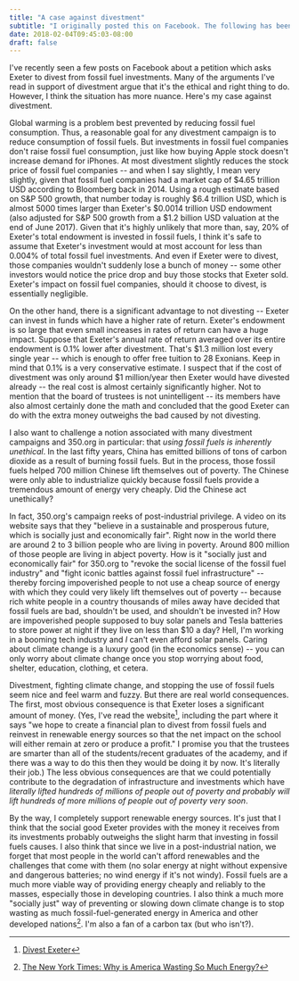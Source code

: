 ```yaml
---
title: "A case against divestment"
subtitle: "I originally posted this on Facebook. The following has been slightly edited."
date: 2018-02-04T09:45:03-08:00
draft: false
---
```


I've recently seen a few posts on Facebook about a petition which asks Exeter to divest from fossil fuel investments. Many of the arguments I've read in support of divestment argue that it's the ethical and right thing to do. However, I think the situation has more nuance. Here's my case against divestment.

Global warming is a problem best prevented by reducing fossil fuel consumption. Thus, a reasonable goal for any divestment campaign is to reduce consumption of fossil fuels. But investments in fossil fuel companies don't raise fossil fuel consumption, just like how buying Apple stock doesn't increase demand for iPhones. At most divestment slightly reduces the stock price of fossil fuel companies -- and when I say slightly, I mean very slightly, given that fossil fuel companies had a market cap of $4.65 trillion USD according to Bloomberg back in 2014. Using a rough estimate based on S&P 500 growth, that number today is roughly $6.4 trillion USD, which is almost 5000 times larger than Exeter's $0.0014 trillion USD endowment (also adjusted for S&P 500 growth from a $1.2 billion USD valuation at the end of June 2017). Given that it's highly unlikely that more than, say, 20% of Exeter's total endowment is invested in fossil fuels, I think it's safe to assume that Exeter's investment would at most account for less than 0.004% of total fossil fuel investments. And even if Exeter were to divest, those companies wouldn't suddenly lose a bunch of money -- some other investors would notice the price drop and buy those stocks that Exeter sold. Exeter's impact on fossil fuel companies, should it choose to divest, is essentially negligible.

On the other hand, there is a significant advantage to not divesting -- Exeter can invest in funds which have a higher rate of return. Exeter's endowment is so large that even small increases in rates of return can have a huge impact. Suppose that Exeter's annual rate of return averaged over its entire endowment is 0.1% lower after divestment. That's $1.3 million lost every single year -- which is enough to offer free tuition to 28 Exonians. Keep in mind that 0.1% is a very conservative estimate. I suspect that if the cost of divestment was only around $1 million/year then Exeter would have divested already -- the real cost is almost certainly significantly higher. Not to mention that the board of trustees is not unintelligent -- its members have also almost certainly done the math and concluded that the good Exeter can do with the extra money outweighs the bad caused by not divesting.

I also want to challenge a notion associated with many divestment campaigns and 350.org in particular: that *using fossil fuels is inherently unethical*. In the last fifty years, China has emitted billions of tons of carbon dioxide as a result of burning fossil fuels. But in the process, those fossil fuels helped 700 million Chinese lift themselves out of poverty. The Chinese were only able to industrialize quickly because fossil fuels provide a tremendous amount of energy very cheaply. Did the Chinese act unethically?

In fact, 350.org's campaign reeks of post-industrial privilege. A video on its website says that they "believe in a sustainable and prosperous future, which is socially just and economically fair". Right now in the world there are around 2 to 3 billion people who are living in poverty. Around 800 million of those people are living in abject poverty. How is it "socially just and economically fair" for 350.org to "revoke the social license of the fossil fuel industry" and "fight iconic battles against fossil fuel infrastructure" -- thereby forcing impoverished people to not use a cheap source of energy with which they could very likely lift themselves out of poverty -- because rich white people in a country thousands of miles away have decided that fossil fuels are bad, shouldn't be used, and shouldn't be invested in? How are impoverished people supposed to buy solar panels and Tesla batteries to store power at night if they live on less than $10 a day? Hell, I'm working in a booming tech industry and *I* can't even afford solar panels. Caring about climate change is a luxury good (in the economics sense) -- you can only worry about climate change once you stop worrying about food, shelter, education, clothing, et cetera.

Divestment, fighting climate change, and stopping the use of fossil fuels seem nice and feel warm and fuzzy. But there are real world consequences. The first, most obvious consequence is that Exeter loses a significant amount of money. (Yes, I've read the website[^2], including the part where it says "we hope to create a financial plan to divest from fossil fuels and reinvest in renewable energy sources so that the net impact on the school will either remain at zero or produce a profit." I promise you that the trustees are smarter than all of the students/recent graduates of the academy, and if there was a way to do this then they would be doing it by now. It's literally their job.) The less obvious consequences are that we could potentially contribute to the degradation of infrastructure and investments which have *literally lifted hundreds of millions of people out of poverty and probably will lift hundreds of more millions of people out of poverty very soon*.

By the way, I completely support renewable energy sources. It's just that I think that the social good Exeter provides with the money it receives from its investments probably outweighs the slight harm that investing in fossil fuels causes. I also think that since we live in a post-industrial nation, we forget that most people in the world can't afford renewables and the challenges that come with them (no solar energy at night without expensive and dangerous batteries; no wind energy if it's not windy). Fossil fuels are a much more viable way of providing energy cheaply and reliably to the masses, especially those in developing countries. I also think a much more "socially just" way of preventing or slowing down climate change is to stop wasting as much fossil-fuel-generated energy in America and other developed nations[^1]. I'm also a fan of a carbon tax (but who isn't?).

[^1]: [The New York Times: Why is America Wasting So Much Energy?](https://www.nytimes.com/2017/11/07/opinion/bipartisan-energy-efficiency.html)
[^2]: [Divest Exeter](https://divestexeter.weebly.com/)
